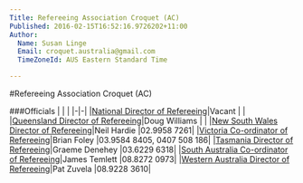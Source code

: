 ```yaml
---
Title: Refereeing Association Croquet (AC)
Published: 2016-02-15T16:52:16.9726202+11:00
Author:
  Name: Susan Linge
  Email: croquet.australia@gmail.com
  TimeZoneId: AUS Eastern Standard Time

---
```

#Refereeing Association Croquet (AC)

###Officials
| | |
|-|-|
|[National Director of Refereeing](mailto:ndrac@croquet-australia.com.au)|Vacant | |
|[Queensland Director of Refereeing](mailto:refereeing@croquetqld.org)|Doug Williams | |
|[New South Wales Director of Refereeing](mailto:nhardie@ozemail.com.au)|Neil Hardie |02.9958 7261|
|[Victoria Co-ordinator of Refereeing](mailto:acreferees@croquetvic.asn.au)|Brian Foley |03.9584 8405, 0407 508 186|
|[Tasmania Director of Refereeing](mailto:gdenehey@iprimus.com.au)|Graeme Denehey |03.6229 6318|
|[South Australia Co-ordinator of Refereeing](mailto:mjjfletcher@gmail.com)|James Temlett |08.8272 0973|
|[Western Australia Director of Refereeing](mailto:patzuvela@hotmail.com)|Pat Zuvela |08.9228 3610|
